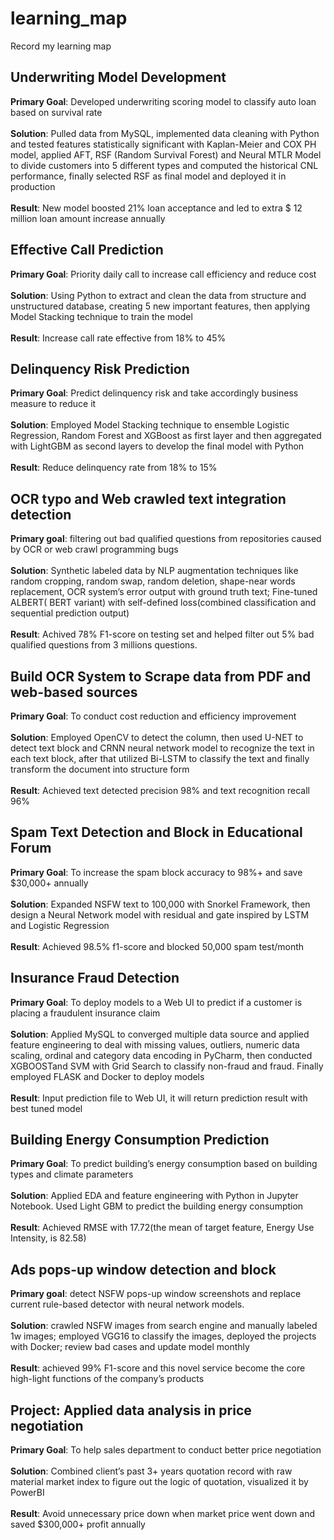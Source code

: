# learning_map
Record my learning map

## Underwriting Model Development
**Primary Goal**: Developed underwriting scoring model to classify auto loan based on survival rate <br/> <br/>
**Solution**: Pulled data from MySQL, implemented data cleaning with Python and tested features statistically significant with Kaplan-Meier and COX PH model, applied AFT, RSF (Random Survival Forest) and Neural MTLR Model to divide customers into 5 different types and computed the historical CNL performance, finally selected RSF as final model and deployed it in production <br/><br/>
**Result**: New model boosted 21% loan acceptance and led to extra $ 12 million loan amount increase annually <br/>


## Effective Call Prediction  
**Primary Goal**: Priority daily call to increase call efficiency and reduce cost <br/><br/>
**Solution**: Using Python to extract and clean the data from structure and unstructured database, creating 5 new important features, then applying Model Stacking technique to train the model <br/><br/>
**Result**: Increase call rate effective from 18% to 45%<br/>

## Delinquency Risk Prediction
**Primary Goal**: Predict delinquency risk and take accordingly business measure to reduce it <br/><br/>
**Solution**: Employed Model Stacking technique to ensemble Logistic Regression, Random Forest and XGBoost as first layer and then aggregated with LightGBM as second layers to develop the final model with Python<br/><br/>
**Result**: Reduce delinquency rate from 18% to 15%<br/>


## OCR typo and Web crawled text integration detection
**Primary goal**: filtering out bad qualified questions from repositories caused by OCR or web crawl programming bugs<br/><br/>
**Solution**: Synthetic labeled data by NLP augmentation techniques like random cropping, random swap, random deletion, shape-near words replacement, OCR system’s error output with ground truth text; Fine-tuned  ALBERT( BERT variant) with self-defined loss(combined classification and sequential prediction output)<br/><br/>
**Result**: Achived 78% F1-score  on testing set and helped filter out 5% bad qualified questions from 3 millions questions.<br/>

## Build OCR System to Scrape data from PDF and web-based sources 
**Primary Goal**: To conduct cost reduction and efficiency improvement <br/><br/>
**Solution**: Employed OpenCV to detect the column, then used U-NET to detect text block and CRNN neural network model to recognize the text in each text block, after that utilized Bi-LSTM to classify the text and finally transform the document into structure form <br/><br/>
**Result**: Achieved text detected precision 98% and text recognition recall 96% <br/>

## Spam Text Detection and Block in Educational Forum 
**Primary Goal**: To increase the spam block accuracy to 98%+ and save $30,000+ annually <br/><br/>
**Solution**: Expanded NSFW text to 100,000 with Snorkel Framework, then design a Neural Network model with residual and gate inspired by LSTM and Logistic Regression <br/><br/>
**Result**: Achieved 98.5% f1-score and blocked 50,000 spam test/month <br/>

## Insurance Fraud Detection 
**Primary Goal**: To deploy models to a Web UI to predict if a customer is placing a fraudulent insurance claim <br/><br/>
**Solution**: Applied MySQL to converged multiple data source and applied feature engineering to deal with missing 
values, outliers, numeric data scaling, ordinal and category data encoding in PyCharm, then conducted XGBOOSTand SVM with Grid Search to classify non-fraud and fraud. Finally employed FLASK and Docker to deploy models <br/><br/>
**Result**: Input prediction file to Web UI, it will return prediction result with best tuned model <br/>

## Building Energy Consumption Prediction 
**Primary Goal**: To predict building’s energy consumption based on building types and climate parameters <br/><br/>
**Solution**: Applied EDA and feature engineering with Python in Jupyter Notebook. Used Light GBM to predict the building energy consumption <br/><br/>
**Result**: Achieved RMSE with 17.72(the mean of target feature, Energy Use Intensity, is 82.58) <br/>

## Ads pops-up window detection and block 
**Primary goal**: detect NSFW pops-up window screenshots and replace current rule-based detector with neural network models. <br/><br/>
**Solution**: crawled NSFW images from search engine and manually labeled 1w images; employed VGG16 to classify the images, deployed the projects with Docker; review bad cases and update model monthly <br/><br/>
**Result**: achieved 99% F1-score and this novel service become the core high-light functions of the company’s products <br/>

## Project: Applied data analysis in price negotiation
**Primary Goal**: To help sales department to conduct better price negotiation <br/><br/>
**Solution**: Combined client’s past 3+ years quotation record with raw material market index to figure out the logic of quotation, visualized it by PowerBI <br/><br/>
**Result**: Avoid unnecessary price down when market price went down and saved $300,000+ profit annually <br/>

